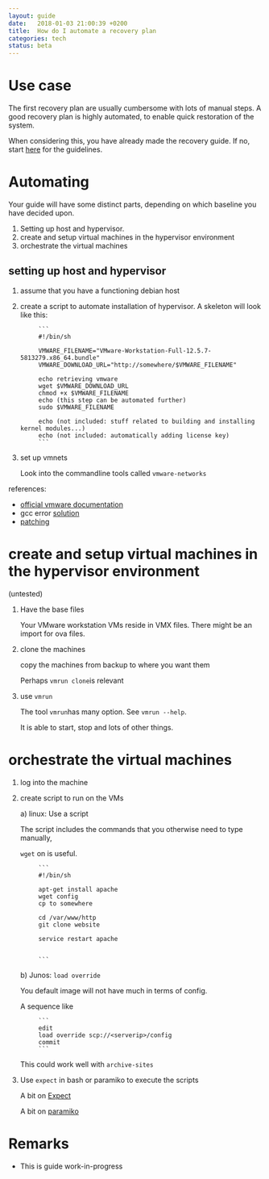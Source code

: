 ```yaml
---
layout: guide
date:   2018-01-03 21:00:39 +0200
title:  How do I automate a recovery plan
categories: tech
status: beta
---
```


# Use case

The first recovery plan are usually cumbersome with lots of manual steps. A good recovery plan is highly automated, to enable quick restoration of the system.

When considering this, you have already made the recovery guide. If no, start [here](creating_recovery_plans.html) for the guidelines.

# Automating 

Your guide will have some distinct parts, depending on which baseline you have decided upon.
1. Setting up host and hypervisor.
2. create and setup virtual machines in the hypervisor environment
3. orchestrate the virtual machines

## setting up host and hypervisor

1. assume that you have a functioning debian host

2. create a script to automate installation of hypervisor. A skeleton will look like this:

            ```
            #!/bin/sh

            VMWARE_FILENAME="VMware-Workstation-Full-12.5.7-5813279.x86_64.bundle"
            VMWARE_DOWNLOAD_URL="http://somewhere/$VMWARE_FILENAME"

            echo retrieving vmware
            wget $VMWARE_DOWNLOAD_URL
            chmod +x $VMWARE_FILENAME
            echo (this step can be automated further)
            sudo $VMWARE_FILENAME

            echo (not included: stuff related to building and installing kernel modules...)
            echo (not included: automatically adding license key)
            ```

3. set up vmnets
   
   Look into the commandline tools called `vmware-networks`

references: 
* [official vmware documentation](https://docs.vmware.com/en/VMware-Workstation-Pro/index.html)
* gcc error [solution](https://stackoverflow.com/questions/45912140/gcc-6-4-0-error-with-vmware-player-and-kali-linux)
* [patching](https://communities.vmware.com/thread/568089)

# create and setup virtual machines in the hypervisor environment

(untested)

1. Have the base files

    Your VMware workstation VMs reside in VMX files. There might be an import for ova files.
    
2. clone the machines

    copy the machines from backup to where you want them
    
    Perhaps `vmrun clone`is relevant
    
    
3. use `vmrun`

    The tool `vmrun`has many option. See `vmrun --help`. 
    
    It is able to start, stop and lots of other things.
    
    
# orchestrate the virtual machines

1. log into the machine

2. create script to run on the VMs

    a) linux: Use a script

    The script includes the commands that you otherwise need to type manually,

    `wget` on is useful.

            ```
            #!/bin/sh

            apt-get install apache
            wget config
            cp to somewhere

            cd /var/www/http
            git clone website

            service restart apache


            ```

    b) Junos: `load override`

    You default image will not have much in terms of config.

    A sequence like

            ```
            edit
            load override scp://<serverip>/config
            commit
            ```

    This could work well with `archive-sites`

3. Use `expect` in bash or paramiko to execute the scripts

    A bit on [Expect](https://likegeeks.com/expect-command/)
    
    A bit on [paramiko](https://likegeeks.com/expect-command/)

# Remarks

* This is guide work-in-progress
